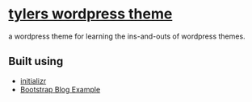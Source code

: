 # [tylers wordpress theme](https://github.com/tyler-vs/tylers-wordpress-theme)

a wordpress theme for learning the ins-and-outs of wordpress themes.

## Built using

- [initializr](http://www.initializr.com/)
- [Bootstrap Blog Example](http://getbootstrap.com/examples/blog/)
